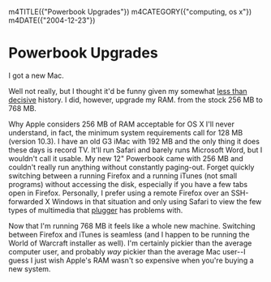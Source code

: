 m4TITLE({"Powerbook Upgrades"})
m4CATEGORY({"computing, os x"})
m4DATE({"2004-12-23"})

Powerbook Upgrades
==================

I got a new Mac.

Well not really, but I thought it'd be funny given my somewhat [less
than
decisive](http://eseth.org/archives/2004/10/26/os-x-vs-linux-and-linux-on-laptops/)
history. I did, however, upgrade my RAM. from the stock 256 MB to 768
MB.

Why Apple considers 256 MB of RAM acceptable for OS X I'll never
understand, in fact, the minimum system requirements call for 128 MB
(version 10.3). I have an old G3 iMac with 192 MB and the only thing it
does these days is record TV. It'll run Safari and barely runs
Microsoft Word, but I wouldn't call it usable. My new 12" Powerbook
came with 256 MB and couldn't really run anything without constantly
paging-out. Forget quickly switching between a running Firefox and a
running iTunes (not small programs) without accessing the disk,
especially if you have a few tabs open in Firefox. Personally, I prefer
using a remote Firefox over an SSH-forwarded X Windows in that situation
and only using Safari to view the few types of multimedia that
[plugger](http://fredrik.hubbe.net/plugger.html) has problems with.

Now that I'm running 768 MB it feels like a whole new machine.
Switching between Firefox and iTunes is seamless (and I happen to be
running the World of Warcraft installer as well). I'm certainly pickier
than the average computer user, and probably *way* pickier than the
average Mac user--I guess I just wish Apple's RAM wasn't so expensive
when you're buying a new system.
